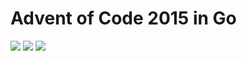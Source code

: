 # Advent of Code 2015 in Go

![](https://img.shields.io/badge/2015%20📅-orange) ![](https://img.shields.io/badge/Stars%20⭐-8-yellow) ![](https://img.shields.io/badge/Days%20completed-4-red)
